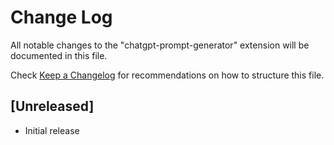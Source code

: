 # Change Log

All notable changes to the "chatgpt-prompt-generator" extension will be documented in this file.

Check [Keep a Changelog](http://keepachangelog.com/) for recommendations on how to structure this file.

## [Unreleased]

- Initial release